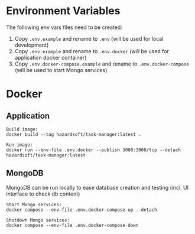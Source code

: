 # Environment Variables

The following env vars files need to be created:
1. Copy `.env.example` and rename to `.env` (will be used for local development)
2. Copy `.env.example` and rename to `.env.docker` (will be used for application docker container)
3. Copy `.env.docker-compose.example` and rename to `.env.docker-compose` (will be used to start Mongo services)

# Docker

## Application

```
Build image:
docker build --tag hazardsoft/task-manager:latest .

Run image:
docker run --env-file .env.docker --publish 3000:3000/tcp --detach hazardsoft/task-manager:latest
```

## MongoDB

MongoDB can be run locally to ease database creation and testing (incl. UI interface to check db content)

```
Start Mongo services:
docker compose --env-file .env.docker-compose up --detach

Shutdown Mongo services:
docker compose --env-file .env.docker-compose down
```